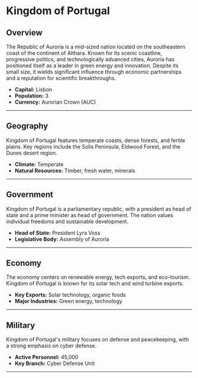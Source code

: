 # Kingdom of Portugal

## Overview
The Republic of Auroria is a mid-sized nation located on the southeastern coast of the continent of Althara. Known for its scenic coastline, progressive politics, and technologically advanced cities, Auroria has positioned itself as a leader in green energy and innovation. Despite its small size, it wields significant influence through economic partnerships and a reputation for scientific breakthroughs.

- **Capital:** Lisbon
- **Population:** 3
- **Currency:** Aurorian Crown (AUC)

---

## Geography
Kingdom of Portugal features temperate coasts, dense forests, and fertile plains. Key regions include the Solis Peninsula, Eldwood Forest, and the Dunes desert region.

- **Climate:** Temperate
- **Natural Resources:** Timber, fresh water, minerals

---

## Government
Kingdom of Portugal is a parliamentary republic, with a president as head of state and a prime minister as head of government. The nation values individual freedoms and sustainable development.

- **Head of State:** President Lyra Voss
- **Legislative Body:** Assembly of Auroria

---

## Economy
The economy centers on renewable energy, tech exports, and eco-tourism. Kingdom of Portugal is known for its solar tech and wind turbine exports.

- **Key Exports:** Solar technology, organic foods
- **Major Industries:** Green energy, technology

---

## Military
Kingdom of Portugal's military focuses on defense and peacekeeping, with a strong emphasis on cyber defense.

- **Active Personnel:** 45,000
- **Key Branch:** Cyber Defense Unit

---

